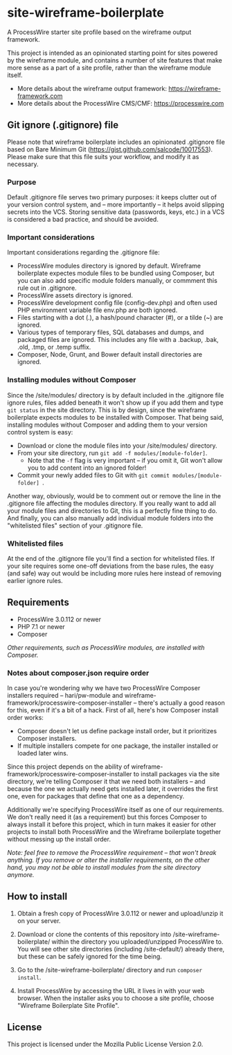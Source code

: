 # site-wireframe-boilerplate

A ProcessWire starter site profile based on the wireframe output framework.

This project is intended as an opinionated starting point for sites powered by the wireframe module,
and contains a number of site features that make more sense as a part of a site profile, rather than
the wireframe module itself.

* More details about the wireframe output framework: https://wireframe-framework.com
* More details about the ProcessWire CMS/CMF: https://processwire.com

## Git ignore (.gitignore) file

Please note that wireframe boilerplate includes an opinionated .gitignore file based on Bare Minimum
Git (https://gist.github.com/salcode/10017553). Please make sure that this file suits your workflow,
and modify it as necessary.

### Purpose

Default .gitignore file serves two primary purposes: it keeps clutter out of your version control
system, and – more importantly – it helps avoid slipping secrets into the VCS. Storing sensitive
data (passwords, keys, etc.) in a VCS is considered a bad practice, and should be avoided.

### Important considerations

Important considerations regarding the .gitignore file:

- ProcessWire modules directory is ignored by default. Wireframe boilerplate expectes module files
  to be bundled using Composer, but you can also add specific module folders manually, or commment
  this rule out in .gitignore.
- ProcessWire assets directory is ignored.
- ProcessWire development config file (config-dev.php) and often used PHP environment variable file
  env.php are both ignored.
- Files starting with a dot (.), a hash/pound character (#), or a tilde (~) are ignored.
- Various types of temporary files, SQL databases and dumps, and packaged files are ignored. This
  includes any file with a .backup, .bak, .old, .tmp, or .temp suffix.
- Composer, Node, Grunt, and Bower default install directories are ignored.

### Installing modules without Composer

Since the /site/modules/ directory is by default included in the .gitignore file ignore rules, files
added beneath it won't show up if you add them and type `git status` in the site directory. This is
by design, since the wireframe boilerplate expects modules to be installed with Composer. That being
said, installing modules without Composer and adding them to your version control system is easy:

- Download or clone the module files into your /site/modules/ directory.
- From your site directory, run `git add -f modules/[module-folder]`.
    - Note that the `-f` flag is very important – if you omit it, Git won't allow you to add content
      into an ignored folder!
- Commit your newly added files to Git with `git commit modules/[module-folder] `.

Another way, obviously, would be to comment out or remove the line in the .gitignore file affecting
the modules directory. If you really want to add all your module files and directories to Git, this
is a perfectly fine thing to do. And finally, you can also manually add individual module folders
into the "whitelisted files" section of your .gitignore file.

### Whitelisted files

At the end of the .gitignore file you'll find a section for whitelisted files. If your site requires
some one-off deviations from the base rules, the easy (and safe) way out would be including more
rules here instead of removing earlier ignore rules.

## Requirements

- ProcessWire 3.0.112 or newer
- PHP 7.1 or newer
- Composer

*Other requirements, such as ProcessWire modules, are installed with Composer.*

### Notes about composer.json require order

In case you're wondering why we have two ProcessWire Composer installers required – hari/pw-module
and wireframe-framework/processwire-composer-installer – there's actually a good reason for this,
even if it's a bit of a hack. First of all, here's how Composer install order works:

* Composer doesn't let us define package install order, but it prioritizes Composer installers.
* If multiple installers compete for one package, the installer installed or loaded later wins.

Since this project depends on the ability of wireframe-framework/processwire-composer-installer to
install packages via the site directory, we're telling Composer it that we need both installers –
and because the one we actually need gets installed later, it overrides the first one, even for
packages that define that one as a dependency.

Additionally we're specifying ProcessWire itself as one of our requirements. We don't really need
it (as a requirement) but this forces Composer to always install it before this project, which in
turn makes it easier for other projects to install both ProcessWire and the Wireframe boilerplate
together without messing up the install order.

*Note: feel free to remove the ProcessWire requirement – that won't break anything. If you remove
or alter the installer requirements, on the other hand, you may not be able to install modules
from the site directory anymore.*

## How to install

1. Obtain a fresh copy of ProcessWire 3.0.112 or newer and upload/unzip it on your server.

2. Download or clone the contents of this repository into /site-wireframe-boilerplate/ within the
   directory you uploaded/unzipped ProcessWire to. You will see other site directories (including
   /site-default/) already there, but these can be safely ignored for the time being.

3. Go to the /site-wireframe-boilerplate/ directory and run `composer install`.

4. Install ProcessWire by accessing the URL it lives in with your web browser. When the installer
   asks you to choose a site profile, choose "Wireframe Boilerplate Site Profile".

## License

This project is licensed under the Mozilla Public License Version 2.0.